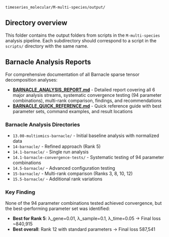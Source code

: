`timeseries_molecular/M-multi-species/output/`

## Directory overview

This folder contains the output folders from scripts in the `M-multi-species` analysis pipeline. Each subdirectory should correspond to a script in the `scripts/` directory with the same name.

## Barnacle Analysis Reports

For comprehensive documentation of all Barnacle sparse tensor decomposition analyses:

- **[BARNACLE_ANALYSIS_REPORT.md](BARNACLE_ANALYSIS_REPORT.md)** - Detailed report covering all 6 major analysis streams, systematic convergence testing (94 parameter combinations), multi-rank comparison, findings, and recommendations
- **[BARNACLE_QUICK_REFERENCE.md](BARNACLE_QUICK_REFERENCE.md)** - Quick reference guide with best parameter sets, command examples, and result locations

### Barnacle Analysis Directories

- `13.00-multiomics-barnacle/` - Initial baseline analysis with normalized data
- `14-barnacle/` - Refined approach (Rank 5)
- `14.1-barnacle/` - Single run analysis
- `14.1-barnacle-convergence-tests/` - Systematic testing of 94 parameter combinations
- `14.5-barnacle/` - Advanced configuration testing
- `15-barnacle/` - Multi-rank comparison (Ranks 3, 8, 10, 12)
- `15.5-barnacle/` - Additional rank variations

### Key Finding

None of the 94 parameter combinations tested achieved convergence, but the best-performing parameter set was identified:
- **Best for Rank 5**: λ_gene=0.01, λ_sample=0.1, λ_time=0.05 → Final loss ~840,915
- **Best overall**: Rank 12 with standard parameters → Final loss 587,541